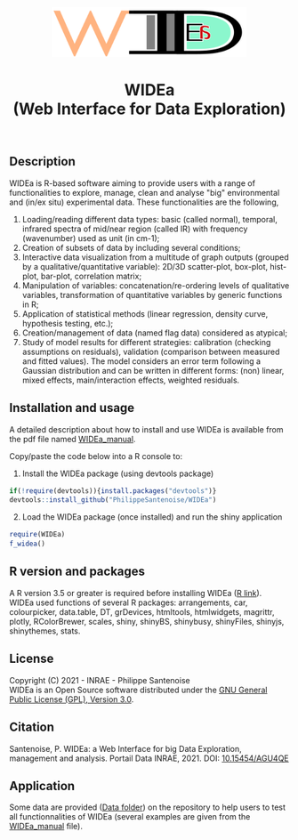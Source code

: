 <p align="center"><img src="https://github.com/PhilippeSantenoise/WIDEa/blob/main/inst/www/WIDEa_header_img.png" width="350" height="90"></p>
<h1 align="center">WIDEa<br>(Web Interface for Data Exploration)</h1><br />

## Description
WIDEa is R-based software aiming to provide users with a range of  functionalities to explore, manage, clean and analyse "big" environmental and (in/ex situ) experimental data. These functionalities are the following, 
1. Loading/reading different data types: basic (called normal), temporal, infrared spectra of mid/near region (called IR) with frequency (wavenumber) used as unit (in cm-1);
2. Creation of subsets of data by including several conditions;
3. Interactive data visualization from a multitude of graph outputs (grouped by a qualitative/quantitative variable): 2D/3D scatter-plot, box-plot, hist-plot, bar-plot, correlation matrix;
4. Manipulation of variables: concatenation/re-ordering levels of qualitative variables, transformation of quantitative variables by generic functions in R;
5. Application of statistical methods (linear regression, density curve, hypothesis testing, etc.); 
6. Creation/management of data (named flag data) considered as atypical; 
7. Study of model results for different strategies: calibration (checking assumptions on residuals), validation (comparison between measured and fitted values). The model considers an error term following a Gaussian distribution and can be written in different forms: (non) linear, mixed effects, main/interaction effects, weighted residuals.

## Installation and usage
A detailed description about how to install and use WIDEa is available from the pdf file named [WIDEa_manual](https://github.com/PhilippeSantenoise/WIDEa/blob/main/WIDEa_manual.pdf).

Copy/paste the code below into a R console to:
1. Install the WIDEa package (using devtools package)  
```r
if(!require(devtools)){install.packages("devtools")}
devtools::install_github("PhilippeSantenoise/WIDEa")
```
2. Load the WIDEa package (once installed) and run the shiny application
```r
require(WIDEa)
f_widea()
```

## R version and packages
A R version 3.5 or greater is required before installing WIDEa ([R link](https://cran.r-project.org/bin/)).<br />
WIDEa used functions of several R packages: arrangements, car, colourpicker, data.table, DT, grDevices, htmltools, htmlwidgets, magrittr, plotly, RColorBrewer, scales, shiny, shinyBS, shinybusy, shinyFiles, shinyjs, shinythemes, stats.

## License
Copyright (C) 2021 - INRAE - Philippe Santenoise<br />
WIDEa is an Open Source software distributed under the [GNU General Public License (GPL), Version 3.0](https://github.com/PhilippeSantenoise/WIDEa/blob/main/LICENSE).

## Citation
Santenoise, P. WIDEa: a Web Interface for big Data Exploration, management and analysis. Portail Data INRAE, 2021. DOI: [10.15454/AGU4QE](https://doi.org/10.15454/AGU4QE)

## Application
Some data are provided ([Data folder](https://github.com/PhilippeSantenoise/WIDEa/tree/main/Data)) on the repository to help users to test all functionnalities of WIDEa (several examples are given from the [WIDEa_manual](https://github.com/PhilippeSantenoise/WIDEa/blob/main/WIDEa_manual.pdf) file).
